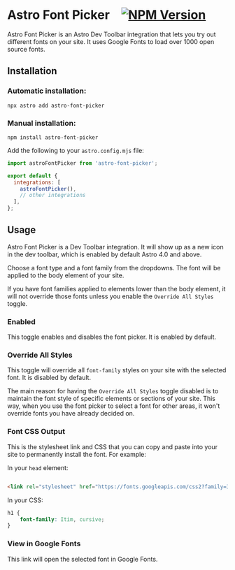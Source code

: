 # Astro Font Picker &nbsp;&nbsp;&nbsp;[![NPM Version](https://flat.badgen.net/npm/v/astro-font-picker)](https://www.npmjs.com/package/fontable)

Astro Font Picker is an Astro Dev Toolbar integration that lets you try out different fonts on your site. It uses Google Fonts to load over 1000 open source fonts.

## Installation

### Automatic installation:

```
npx astro add astro-font-picker
```

### Manual installation:

```
npm install astro-font-picker
```

Add the following to your `astro.config.mjs` file:

```js
import astroFontPicker from 'astro-font-picker';

export default {
  integrations: [
    astroFontPicker(),
    // other integrations
  ],
};
```

## Usage

Astro Font Picker is a Dev Toolbar integration. It will show up as a new icon in the dev toolbar, which is enabled by default Astro 4.0 and above.

Choose a font type and a font family from the dropdowns. The font will be applied to the body element of your site.

If you have font families applied to elements lower than the body element, it will not override those fonts unless you enable the `Override All Styles` toggle.

### Enabled

This toggle enables and disables the font picker. It is enabled by default.

### Override All Styles

This toggle will override all `font-family` styles on your site with the selected font. It is disabled by default.

The main reason for having the `Override All Styles` toggle disabled is to maintain the font style of specific elements or sections of your site. This way, when you use the font picker to select a font for other areas, it won't override fonts you have already decided on.

### Font CSS Output

This is the stylesheet link and CSS that you can copy and paste into your site to permanently install the font. For example:

In your `head` element:

```html

<link rel="stylesheet" href="https://fonts.googleapis.com/css2?family=Itim"/>
```

In your CSS:

```css
h1 {
    font-family: Itim, cursive;
}
```

### View in Google Fonts

This link will open the selected font in Google Fonts.
